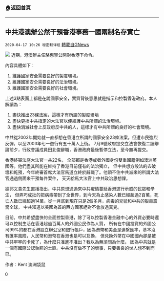 ###  [:house:返回首頁](https://github.com/ourhimalayas/txt)
---

## 中共港澳辦公然干預香港事務一國兩制名存實亡
`2020-04-17 10:26 秘密翻译组` [轉載自GNews](https://gnews.org/zh-hant/175477/)

![](https://s3.amazonaws.com/gnews-media-offload/wp-content/uploads/2020/04/17102014/Picture-1-231.png)
近期，港澳辦主任駱惠寧公開對香港下命令。

內容具體如下：

1. 維護國家安全需要良好的製度環境。
2. 維護國家安全需要良好的法治環境。
3. 維護國家安全需要良好的社會環境。


上述3點表面上都是在說國家安全，實質背後意思就是指示和控製香港政府。本人解讀為：

1. 盡快推出23條法案，這樣才有所謂的製度環境
2. 盡快更換中共指定的大法官以便維護中共所謂的法治環境。
3. 盡快消滅社會上反政府反中共的人，這樣才有中共所謂的良好的社會環境。


中共從2002年開始就一直都想在香港立所謂的國家安全23條法案，但遭市民強烈反彈，以至2003年七一遊行有五十萬人上街。 7月9號政府提交立法會恢復二讀辯論前夕，行政會議成員田北俊辭職，香港政府最後暫停立法，至今無再提交。

香港終審法庭大法官一共22名， 全部都是香港或者外國身份雙重國籍例如澳洲英國等。他們盡其所能在維持了香港目前僅有的法治獨立， 但中共想方設法的去破壞和乾預，今年終審首席大法官馬道立終於辭職了。他頂不住中共派來的所謂大法官通過側面來干預每件案件， 天天給馬大法官上中共政治思想課。

據郭文貴先生直播指出，中共原想通過來中共疫情蔓延香港遊行示威的民眾和學生， 但弄巧成拙的把病毒帶到了全世界，到今天為止感染人數已經超過2百萬，死亡人數已經超過14萬，從一月底到現在只是2個多月，病毒的兇猛和中共的狠毒震驚全球， 中共知道以美國為首的西方國家絕對不會放過真兇。

目前，中共希望盡快的全面控製香港，除了可以控製香港金融中心的外資必要時還可以控制生活在香港超過百萬人的外國公民作為人質， 所有在中國投資的外國公司99%的都在香港設立辦公室和銀行帳戶，因為港幣和美金是連繫匯率，基本沒有匯率風險，人民幣和港幣在香港也是可以互換， 但兌換外幣在中國國內卻是被中共牢牢的卡死了，為什麼只准進不准出？我以為無須問為什麼， 因為中共就是一個有國際公認執照的土匪。中共沒有做不了的壞事，只要善良的世人想不到而已。

作者：Kent 澳洲袋鼠

0
